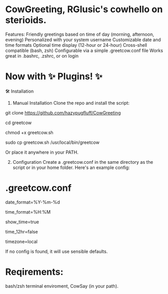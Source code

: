 
# CowGreeting, RGlusic's cowhello on sterioids.
Features:
Friendly greetings based on time of day (morning, afternoon, evening)
Personalized with your system username
Customizable date and time formats
Optional time display (12-hour or 24-hour)
Cross-shell compatible (bash, zsh)
Configurable via a simple .greetcow.conf file
Works great in .bashrc, .zshrc, or on login

# Now with ✨ Plugins! ✨

🛠 Installation
1. Manual Installation
Clone the repo and install the script:

git clone https://github.com/hazypugfluff/CowGreeting

cd greetcow

chmod +x greetcow.sh

sudo cp greetcow.sh /usr/local/bin/greetcow

Or place it anywhere in your PATH.

2. Configuration
Create a .greetcow.conf in the same directory as the script or in your home folder. Here's an example config:
# .greetcow.conf

date_format=%Y-%m-%d

time_format=%H:%M

show_time=true

time_12hr=false

timezone=local

If no config is found, it will use sensible defaults.

# Reqirements:
bash/zsh terminal enviroment, CowSay (in your path).
